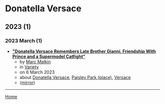 # Donatella Versace

## 2023 (1)

### 2023 March (1)

 - [**"Donatella Versace Remembers Late Brother Gianni, Friendship  With Prince and a Supermodel Catfight"**](https://variety.com/2023/scene/news/donatella-versace-gianni-prince-1235544576/)
    - by [Marc Malkin](../../authors/marc-malkin/index.md)
    - in [Variety](../../publications/variety/index.md)
    - on 6 March 2023
    - about [Donatella Versace](../../topics/donatella-versace/index.md), [Paisley Park (place)](../../topics/place/paisley-park/index.md), [Versace](../../topics/versace/index.md)
    - ([mirror](https://web.archive.org/web/*/https://variety.com/2023/scene/news/donatella-versace-gianni-prince-1235544576/))

----

[Home](../index.md)
